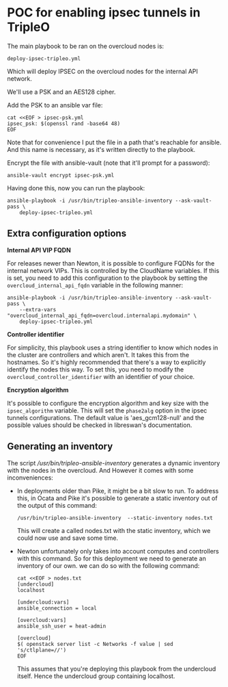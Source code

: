 POC for enabling ipsec tunnels in TripleO
=========================================

The main playbook to be ran on the overcloud nodes is:

```
deploy-ipsec-tripleo.yml
```

Which will deploy IPSEC on the overcloud nodes for the internal API network.

We'll use a PSK and an AES128 cipher.

Add the PSK to an ansible var file:

```
cat <<EOF > ipsec-psk.yml
ipsec_psk: $(openssl rand -base64 48)
EOF
```

Note that for convenience I put the file in a path that's reachable for
ansible. And this name is necessary, as it's written directly to the playbook.

Encrypt the file with ansible-vault (note that it'll prompt for a password):

```
ansible-vault encrypt ipsec-psk.yml
```

Having done this, now you can run the playbook:

```
ansible-playbook -i /usr/bin/tripleo-ansible-inventory --ask-vault-pass \
	deploy-ipsec-tripleo.yml
```

Extra configuration options
---------------------------

**Internal API VIP FQDN**

For releases newer than Newton, it is possible to configure FQDNs for the
internal network VIPs. This is controlled by the CloudName<network> variables.
If this is set, you need to add this configuration to the playbook by setting
the `overcloud_internal_api_fqdn` variable in the following manner:

```
ansible-playbook -i /usr/bin/tripleo-ansible-inventory --ask-vault-pass \
	--extra-vars "overcloud_internal_api_fqdn=overcloud.internalapi.mydomain" \
	deploy-ipsec-tripleo.yml
```

**Controller identifier**

For simplicity, this playbook uses a string identifier to know which nodes in
the cluster are controllers and which aren't. It takes this from the hostnames.
So it's highly recommended that there's a way to explicitly identify the nodes
this way. To set this, you need to modify the `overcloud_controller_identifier`
with an identifier of your choice.

**Encryption algorithm**

It's possible to configure the encryption algorithm and key size with the
`ipsec_algorithm` variable. This will set the `phase2alg` option in the
ipsec tunnels configurations. The default value is 'aes_gcm128-null' and
the possible values should be checked in libreswan's documentation.

Generating an inventory
-----------------------

The script _/usr/bin/tripleo-ansible-inventory_ generates a dynamic inventory
with the nodes in the overcloud. And However it comes with some inconveniences:

* In deployments older than Pike, it might be a bit slow to run. To address
  this, in Ocata and Pike it's possible to generate a static inventory out of
  the output of this command:

  ```
  /usr/bin/tripleo-ansible-inventory  --static-inventory nodes.txt
  ```

  This will create a called nodes.txt with the static inventory, which we could
  now use and save some time.

* Newton unfortunately only takes into account computes and controllers with
  this command. So for this deployment we need to generate an inventory of our
  own. we can do so with the following command:

  ```
  cat <<EOF > nodes.txt
  [undercloud]
  localhost

  [undercloud:vars]
  ansible_connection = local

  [overcloud:vars]
  ansible_ssh_user = heat-admin

  [overcloud]
  $( openstack server list -c Networks -f value | sed 's/ctlplane=//')
  EOF
  ```

  This assumes that you're deploying this playbook from the undercloud itself.
  Hence the undercloud group containing localhost.
